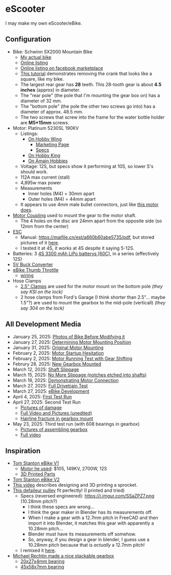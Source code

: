 # eScooter
I may make my own eScooter/eBike.

## Configuration
- Bike: Schwinn SX2000 Mountain Bike
    - [My actual bike](https://i.imgur.com/GaSKJRi.jpeg)
    - [Online listing](https://www.propertyroom.com/l/schwinn-sx2000-mountain-bike/10507696)
    - [Online listing on facebook marketplace](https://www.facebook.com/marketplace/item/3741195909458022/?_rdr)
    - [This tutorial](https://youtu.be/Aj35ce6RfEM?si=b9BWHbFmZhSQtrBy) demonstrates removing the crank that looks like a square, like my bike.
    - The largest rear gear has **28** teeth. This 28-tooth gear is about **4.5 inches** (approx) in diameter.
    - The "rear pole" (the pole that I'm mounting the gear box on) has a diameter of 32 mm.
    - The "bottom pole" (the pole the other two screws go into) has a diameter of approx. 48.5 mm.
    - The two screws that screw into the frame for the water bottle holder are **M5*15mm** screws.
- Motor: Platinum 5230SL 190KV
    - Listings:
        - [On Hobby Wing](https://www.hobbywingdirect.com/products/platinum-fw-5230-motors?variant=42212563452019)
            - [Marketing Page](https://www.hobbywing.com/en/products/Platinum5230.html)
            - [Specs](https://cdn.shopify.com/s/files/1/0109/9702/files/pl5230-data.pdf?v=1724706933)
        - [On Hobby King](https://www.towerhobbies.com/product/platinum-5230sl-motor-190kv/HWI30416200.html)
        - [On Amain Hobbies](https://www.amainhobbies.com/hobbywing-platinum-5230sl-brushless-outrunner-motor-190kv-hwa30416200/p1578736)
    - Voltage: 12S, but specs show it performing at 10S, so lower S's should work.
    - 112A max current (stall)
    - 4,895w max power
    - Measurements
        - Inner holes (M4) = 30mm apart
        - Outer holes (M4) = 44mm apart
    - It appears to use 4mm male bullet connectors, just like [this motor does](https://a.co/d/dk6BBRY).
- [Motor Coupling](https://a.co/d/3mqO0bW) used to mount the gear to the motor shaft.
    - The 4 holes on the disc are 24mm apart from the opposite side (so 12mm from the center)
- [ESC](https://a.co/d/0q2reOV)
    - Manual: https://maifile.cn/est/a660b60abe5735/pdf, but stored pictures of it [here](https://imgur.com/a/tfH6Hq5).
    - I tested it at 4S, it works at 4S despite it saying 5-12S.
- Batteries: 3 [4S 3300 mAh LiPo batterys (60C)](https://a.co/d/cUkfjpm), in a series (effectively 12S)
- [5V Buck Converter](https://a.co/d/enad4n0)
- [eBike Thumb Throttle](https://a.co/d/3h9mEAN)
    - [wiring](https://m.media-amazon.com/images/I/61KwWizb+DL._AC_SX679_.jpg)
- Hose Clamps
    - [2.5" Clamps](https://a.co/d/6WDhVfk) are used for the motor mount on the bottom pole *(they say KSI on the lock)*
    - 2 hose clamps from Ford's Garage (I think shorter than 2.5"... maybe 1.5"?) are used to mount the gearbox to the mid-pole (verticall) *(they say 304 on the lock)*

## All Development Media
- January 25, 2025: [Photos of Bike Before Modifying it](https://imgur.com/a/QJfTLXH)
- January 27, 2025: [Determining Motor Mounting Position](https://imgur.com/a/0CeCH1P)
- January 31, 2025: [Original Motor Mounting](https://imgur.com/a/6YDlS4K)
- February 2, 2025: [Motor Startup Hesitation](https://youtu.be/MqxyXDnDgKA)
- February 2, 2025: [Motor Running Test with Gear Shifting](https://youtu.be/jSprWTQn9RQ)
- Februry 28, 2025: [New Gearbox Mounted](https://imgur.com/a/rcUkqlp)
- March 12, 2025: [Shaft Slippage](https://imgur.com/a/C1VOYFI)
- March 15, 2025: [No More Slippage (notches etched into shafts)](https://imgur.com/a/ccalIE8)
- March 16, 2025: [Demonstrating Motor Connection](https://imgur.com/a/e7eUgE7)
- March 27, 2025: [Full Drivetrain Test](https://youtu.be/gY1TRV99fqI)
- March 27, 2025: [eBike Development](https://youtu.be/JQQ2eHjpAwc)
- April 4, 2025: [First Test Run](https://youtu.be/8QopB0LM2to)
- April 27, 2025: Second Test Run
    - [Pictures of damage](https://imgur.com/a/OvujgRJ)
    - [Full Video and Pictures (unedited)](https://youtu.be/GyaS9Lfgngo)
    - [Hairline fracture in gearbox mount](https://i.imgur.com/Xe3rbP3.jpeg)
- May 23, 2025: Third test run (with 608 bearings in gearbox)
    - [Pictures of assembling gearbox](https://imgur.com/a/RMSh9od)
    - [Full video](https://youtu.be/m6RZ3c31-8g)

## Inspiration
- [Tom Stanton eBike V1](https://www.youtube.com/watch?v=9rIIJbDkpN8)
    - [Motor he used](https://hobbyking.com/en_us/turnigy-aerodrive-sk3-6374-149kv-brushless-outrunner-motor.html/?___store=en_us): $105, 149KV, 2700W, 12S
    - [3D Printed Parts](https://www.thingiverse.com/thing:2191603)
- [Tom Stanton eBike V2](https://www.youtube.com/watch?v=IymLqEPUkvw)
- [This video](https://www.youtube.com/watch?v=V4ohWg4GfYc) describes designing and 3D printing a sprocket.
- [This defaileur pulley](https://www.thingiverse.com/thing:4677579/files) fit perfectly! (I printed and tried)
    - Specs (reversed engineered): https://i.imgur.com/SSaZPZ7.png (10.28mm pitch?)
        - I think these specs are wrong... 
        - I think the gear maker in Blender has its measurements off.
        - When I make a gear with a 12.7mm pitch in FreeCAD and then import it into Blender, it matches this gear with apparently a 10.28mm pitch... 
        - Blender must have its measurements off somehow.
        - So, anyway, if you design a gear in blender, I guess use a 10.28mm pitch because that is *actually* a 12.7mm pitch!
    - I remixed it [here](https://www.thingiverse.com/thing:6930961).
- [Michael Rechtin made a nice stackable gearbox](https://youtu.be/G0DcM60lWSw?si=MsUi8FOoKw17uXnp)
    - [20x27x4mm bearing](https://a.co/d/306vlTe)
    - [45x58x7mm bearing](https://a.co/d/fQ6uB3k)